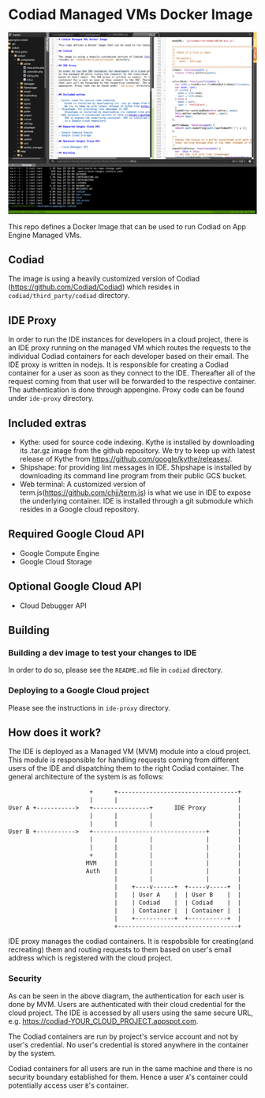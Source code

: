 # Codiad Managed VMs Docker Image

![Screenshot of Codiad running on MVMs](/codiad-screenshot.png?raw=true "Screenshot of Codiad running on MVMs")


This repo defines a Docker Image that can be used to run Codiad on App Engine Managed VMs.

## Codiad

The image is using a heavily customized version of Codiad (https://github.com/Codiad/Codiad) which
resides in `codiad/third_party/codiad` directory.

## IDE Proxy

In order to run the IDE instances for developers in a cloud project, there is an IDE proxy running
on the managed VM which routes the requests to the individual Codiad containers for each developer
based on their email. The IDE proxy is written in nodejs. It is responsible for creating a Codiad
container for a user as soon as they connect to the IDE. Thereafter all of the request coming from
that user will be forwarded to the respective container. The authentication is done through
appengine. Proxy code can be found under `ide-proxy` directory.


## Included extras

- Kythe: used for source code indexing.
    Kythe is installed by downloading its .tar.gz image from the github repository.
    We try to keep up with latest release of Kythe from https://github.com/google/kythe/releases/.
- Shipshape: for providing lint messages in IDE.
    Shipshape is installed by downloading its command line program from their public GCS bucket.
- Web terminal: A customized version of term.js(https://github.com/chjj/term.js) is what we use in
    IDE to expose the underlying container. IDE is installed through a git submodule which resides
    in a Google cloud repository.

## Required Google Cloud API

- Google Compute Engine
- Google Cloud Storage

## Optional Google Cloud API

- Cloud Debugger API

## Building

### Building a dev image to test your changes to IDE

In order to do so, please see the `README.md` file in `codiad` directory.

### Deploying to a Google Cloud project

Please see the instructions in `ide-proxy` directory.

## How does it work?

The IDE is deployed as a Managed VM (MVM) module into a cloud project. This module is responsible
for handling requests coming from different users of the IDE and dispatching them to the right
Codiad container. The general architecture of the system is as follows:

```
                       +      +----------------------------------+
                       |      |                                  |
User A +----------->   +----------------+      IDE Proxy         |
                       |      |         |                        |
                       |      |         |                        |
User B +----------->   +--------------------------------+        |
                       |      |         |               |        |
                       |      |         |               |        |
                       +      |         |               |        |
                      MVM     |         |               |        |
                      Auth    |         |               |        |
                              |         |               |        |
                              |    +----v------+  +-----v-----+  |
                              |    | User A    |  | User B    |  |
                              |    | Codiad    |  | Codiad    |  |
                              |    | Container |  | Container |  |
                              |    +-----------+  +-----------+  |
                              +----------------------------------+
```

IDE proxy manages the codiad containers. It is respobsible for creating(and recreating) them and
routing requests to them based on user's email address which is registered with the cloud project.

### Security
As can be seen in the above diagram, the authentication for each user is done by MVM. Users are
authenticated with their cloud credential for the cloud project. The IDE is accessed by all users
using the same secure URL, e.g. https://codiad-YOUR_CLOUD_PROJECT.appspot.com.

The Codiad containers are run by project's service account and not by user's credential. No user's
credential is stored anywhere in the container by the system.

Codiad containers for all users are run in the same machine and there is no security boundary
established for them. Hence a user `A`'s container could potentially access user `B`'s container.

